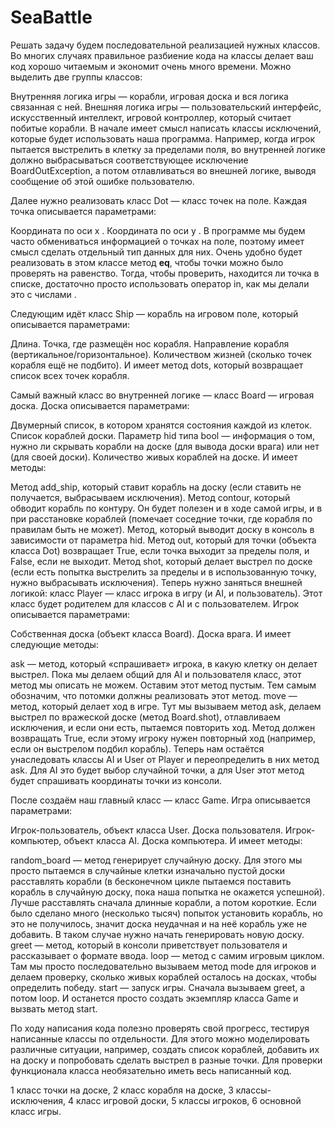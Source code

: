 # SeaBattle
Решать задачу будем последовательной реализацией нужных классов. Во многих случаях правильное разбиение кода на классы делает ваш код хорошо читаемым и экономит очень много времени. Можно выделить две группы классов:

Внутренняя логика игры — корабли, игровая доска и вся логика связанная с ней.
Внешняя логика игры — пользовательский интерфейс, искусственный интеллект, игровой контроллер, который считает побитые корабли.
В начале имеет смысл написать классы исключений, которые будет использовать наша программа. Например, когда игрок пытается выстрелить в клетку за пределами поля, во внутренней логике должно выбрасываться соответствующее исключение BoardOutException, а потом отлавливаться во внешней логике, выводя сообщение об этой ошибке пользователю.

Далее нужно реализовать класс Dot — класс точек на поле. Каждая точка описывается параметрами:

Координата по оси x .
Координата по оси y .
В программе мы будем часто обмениваться информацией о точках на поле, поэтому имеет смысл сделать отдельный тип данных для них. Очень удобно будет реализовать в этом классе метод __eq__, чтобы точки можно было проверять на равенство. Тогда, чтобы проверить, находится ли точка в списке, достаточно просто использовать оператор in, как мы делали это с числами .

Следующим идёт класс Ship — корабль на игровом поле, который описывается параметрами:

Длина.
Точка, где размещён нос корабля.
Направление корабля (вертикальное/горизонтальное).
Количеством жизней (сколько точек корабля ещё не подбито).
И имеет метод dots, который возвращает список всех точек корабля.

Самый важный класс во внутренней логике — класс Board — игровая доска. Доска описывается параметрами:

Двумерный список, в котором хранятся состояния каждой из клеток.
Список кораблей доски.
Параметр hid типа bool — информация о том, нужно ли скрывать корабли на доске (для вывода доски врага) или нет (для своей доски).
Количество живых кораблей на доске.
И имеет методы:

Метод add_ship, который ставит корабль на доску (если ставить не получается, выбрасываем исключения).
Метод contour, который обводит корабль по контуру. Он будет полезен и в ходе самой игры, и в при расстановке кораблей (помечает соседние точки, где корабля по правилам быть не может).
Метод, который выводит доску в консоль в зависимости от параметра hid.
Метод out, который для точки (объекта класса Dot) возвращает True, если точка выходит за пределы поля, и False, если не выходит.
Метод shot, который делает выстрел по доске (если есть попытка выстрелить за пределы и в использованную точку, нужно выбрасывать исключения).
Теперь нужно заняться внешней логикой: класс Player — класс игрока в игру (и AI, и пользователь). Этот класс будет родителем для классов с AI и с пользователем. Игрок описывается параметрами:

Собственная доска (объект класса Board).
Доска врага.
И имеет следующие методы:

ask — метод, который «спрашивает» игрока, в какую клетку он делает выстрел. Пока мы делаем общий для AI и пользователя класс, этот метод мы описать не можем. Оставим этот метод пустым. Тем самым обозначим, что потомки должны реализовать этот метод.
move — метод, который делает ход в игре. Тут мы вызываем метод ask, делаем выстрел по вражеской доске (метод Board.shot), отлавливаем исключения, и если они есть, пытаемся повторить ход. Метод должен возвращать True, если этому игроку нужен повторный ход (например, если он выстрелом подбил корабль).
Теперь нам остаётся унаследовать классы AI и User от Player и переопределить в них метод ask. Для AI это будет выбор случайной точки, а для User этот метод будет спрашивать координаты точки из консоли.

После создаём наш главный класс — класс Game. Игра описывается параметрами:

Игрок-пользователь, объект класса User.
Доска пользователя.
Игрок-компьютер, объект класса AI.
Доска компьютера.
И имеет методы:

random_board — метод генерирует случайную доску. Для этого мы просто пытаемся в случайные клетки изначально пустой доски расставлять корабли (в бесконечном цикле пытаемся поставить корабль в случайную доску, пока наша попытка не окажется успешной). Лучше расставлять сначала длинные корабли, а потом короткие. Если было сделано много (несколько тысяч) попыток установить корабль, но это не получилось, значит доска неудачная и на неё корабль уже не добавить. В таком случае нужно начать генерировать новую доску.
greet — метод, который в консоли приветствует пользователя и рассказывает о формате ввода.
loop — метод с самим игровым циклом. Там мы просто последовательно вызываем метод mode для игроков и делаем проверку, сколько живых кораблей осталось на досках, чтобы определить победу.
start — запуск игры. Сначала вызываем greet, а потом loop.
И останется просто создать экземпляр класса Game и вызвать метод start.

По ходу написания кода полезно проверять свой прогресс, тестируя написанные классы по отдельности. Для этого можно моделировать различные ситуации, например, создать список кораблей, добавить их на доску и попробовать сделать выстрел в разные точки. Для проверки функционала класса необязательно иметь весь написанный код.

1 класс точки на доске,
2 класс корабля на доске,
3 классы-исключения,
4 класс игровой доски,
5 классы игроков,
6 основной класс игры.
